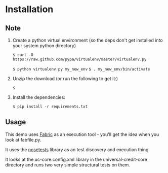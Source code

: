 Installation
=============

Note
----
 
1. Create a python virtual environment (so the deps don't get installed into your system python directory)

	`$ curl -O https://raw.github.com/pypa/virtualenv/master/virtualenv.py`

	`$ python virtualenv.py my_new_env`
	`$ . my_new_env/bin/activate`

2. Unzip the download (or run the following to get it:)

	`$ `


3. Install the dependencies:

	`$ pip install -r requirements.txt`
	
Usage
---

This demo uses [Fabric][1] as an execution tool - you'll get the idea when you look at fabfile.py.

It uses the [nosetests][2] library as an test discovery and execution thing.

It looks at the uc-core.config.xml library in the universal-credit-core directory and runs two very simple structural tests on them.


[1]:http://docs.fabfile.org/en/latest/index.html
[2]:http://nose.readthedocs.org/en/latest/

